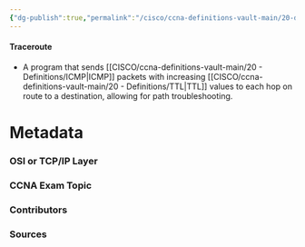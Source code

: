 ```yaml
---
{"dg-publish":true,"permalink":"/cisco/ccna-definitions-vault-main/20-definitions/traceroute/","tags":["defs_ccna"]}
---
```


#### Traceroute
- A program that sends [[CISCO/ccna-definitions-vault-main/20 - Definitions/ICMP\|ICMP]] packets with increasing [[CISCO/ccna-definitions-vault-main/20 - Definitions/TTL\|TTL]] values to each hop on route to a destination, allowing for path troubleshooting.

# Metadata
### OSI or TCP/IP Layer

### CCNA Exam Topic

### Contributors

### Sources
